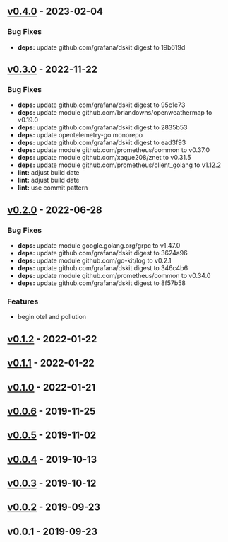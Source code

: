 <a name="v0.4.0"></a>
## [v0.4.0] - 2023-02-04
### Bug Fixes
- **deps:** update github.com/grafana/dskit digest to 19b619d

<a name="v0.3.0"></a>
## [v0.3.0] - 2022-11-22
### Bug Fixes
- **deps:** update github.com/grafana/dskit digest to 95c1e73
- **deps:** update module github.com/briandowns/openweathermap to v0.19.0
- **deps:** update github.com/grafana/dskit digest to 2835b53
- **deps:** update opentelemetry-go monorepo
- **deps:** update github.com/grafana/dskit digest to ead3f93
- **deps:** update module github.com/prometheus/common to v0.37.0
- **deps:** update module github.com/xaque208/znet to v0.31.5
- **deps:** update module github.com/prometheus/client_golang to v1.12.2
- **lint:** adjust build date
- **lint:** adjust build date
- **lint:** use commit pattern

<a name="v0.2.0"></a>
## [v0.2.0] - 2022-06-28
### Bug Fixes
- **deps:** update module google.golang.org/grpc to v1.47.0
- **deps:** update github.com/grafana/dskit digest to 3624a96
- **deps:** update module github.com/go-kit/log to v0.2.1
- **deps:** update github.com/grafana/dskit digest to 346c4b6
- **deps:** update module github.com/prometheus/common to v0.34.0
- **deps:** update github.com/grafana/dskit digest to 8f57b58

### Features
- begin otel and pollution

<a name="v0.1.2"></a>
## [v0.1.2] - 2022-01-22
<a name="v0.1.1"></a>
## [v0.1.1] - 2022-01-22
<a name="v0.1.0"></a>
## [v0.1.0] - 2022-01-21
<a name="v0.0.6"></a>
## [v0.0.6] - 2019-11-25
<a name="v0.0.5"></a>
## [v0.0.5] - 2019-11-02
<a name="v0.0.4"></a>
## [v0.0.4] - 2019-10-13
<a name="v0.0.3"></a>
## [v0.0.3] - 2019-10-12
<a name="v0.0.2"></a>
## [v0.0.2] - 2019-09-23
<a name="v0.0.1"></a>
## v0.0.1 - 2019-09-23
[Unreleased]: https://github.com/xaque208/openweathermap_exporter/compare/v0.4.0...HEAD
[v0.4.0]: https://github.com/xaque208/openweathermap_exporter/compare/v0.3.0...v0.4.0
[v0.3.0]: https://github.com/xaque208/openweathermap_exporter/compare/v0.2.0...v0.3.0
[v0.2.0]: https://github.com/xaque208/openweathermap_exporter/compare/v0.1.2...v0.2.0
[v0.1.2]: https://github.com/xaque208/openweathermap_exporter/compare/v0.1.1...v0.1.2
[v0.1.1]: https://github.com/xaque208/openweathermap_exporter/compare/v0.1.0...v0.1.1
[v0.1.0]: https://github.com/xaque208/openweathermap_exporter/compare/v0.0.6...v0.1.0
[v0.0.6]: https://github.com/xaque208/openweathermap_exporter/compare/v0.0.5...v0.0.6
[v0.0.5]: https://github.com/xaque208/openweathermap_exporter/compare/v0.0.4...v0.0.5
[v0.0.4]: https://github.com/xaque208/openweathermap_exporter/compare/v0.0.3...v0.0.4
[v0.0.3]: https://github.com/xaque208/openweathermap_exporter/compare/v0.0.2...v0.0.3
[v0.0.2]: https://github.com/xaque208/openweathermap_exporter/compare/v0.0.1...v0.0.2
